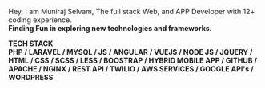 <!--[![Harlok's wakatime stats](https://github-readme-stats.vercel.app/api/wakatime?username=muniraj65)](https://github.com/anuraghazra/github-readme-stats)

![Top Langs](https://github-readme-stats.vercel.app/api/top-langs/?username=muniraj65&size_weight=0.5&count_weight=0.5)

![Top Langs](https://github-readme-stats.vercel.app/api/top-langs/?username=muniraj65&layout=compact)

![Top Langs](https://github-readme-stats.vercel.app/api/top-langs/?username=muniraj65&langs_count=8)


![Anurag's GitHub stats](https://github-readme-stats.vercel.app/api?username=muniraj65&show=reviews,discussions_started,discussions_answered,prs_merged,prs_merged_percentage)

![Anurag's GitHub stats](https://github-readme-stats.vercel.app/api?username=muniraj65&show_icons=true&theme=radical)

[![GitHub Streak](http://github-readme-streak-stats.herokuapp.com?user=muniraj65&theme=dark&background=000000)](https://git.io/streak-stats)


[![Top Langs](https://github-readme-stats.vercel.app/api/top-langs/?username=muniraj65)](https://github.com/anuraghazra/github-readme-stats)


[![Top Langs](https://github-readme-stats.vercel.app/api/top-langs/?username=muniraj65&layout=compact&theme=vision-friendly-dark)](https://github.com/anuraghazra/github-readme-stats)-->



 
Hey, I am Muniraj Selvam, The full stack Web, and APP Developer with 12+ coding experience.
<br>
<b>Finding Fun in exploring  new technologies and frameworks.<b>

<b>TECH STACK</b><br>
PHP / LARAVEL / MYSQL / JS / ANGULAR / VUEJS / NODE JS / JQUERY / HTML / CSS / SCSS / LESS / BOOSTRAP  / HYBRID MOBILE APP / GITHUB  / APACHE / NGINX / REST API / TWILIO / AWS SERVICES / GOOGLE API's / WORDPRESS

